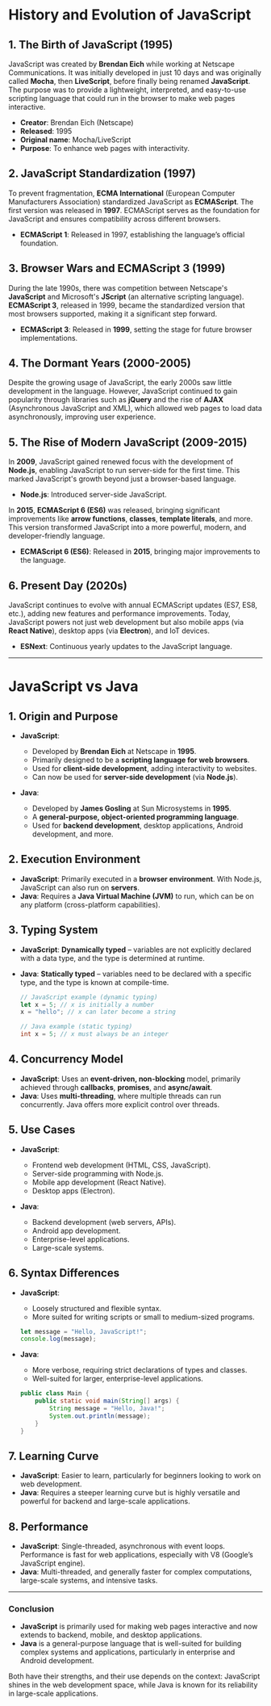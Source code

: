 # History and Evolution of JavaScript

## 1. **The Birth of JavaScript** (1995)
JavaScript was created by **Brendan Eich** while working at Netscape Communications. It was initially developed in just 10 days and was originally called **Mocha**, then **LiveScript**, before finally being renamed **JavaScript**. The purpose was to provide a lightweight, interpreted, and easy-to-use scripting language that could run in the browser to make web pages interactive.

- **Creator**: Brendan Eich (Netscape)
- **Released**: 1995
- **Original name**: Mocha/LiveScript
- **Purpose**: To enhance web pages with interactivity.

## 2. **JavaScript Standardization (1997)**
To prevent fragmentation, **ECMA International** (European Computer Manufacturers Association) standardized JavaScript as **ECMAScript**. The first version was released in **1997**. ECMAScript serves as the foundation for JavaScript and ensures compatibility across different browsers.

- **ECMAScript 1**: Released in 1997, establishing the language’s official foundation.
  
## 3. **Browser Wars and ECMAScript 3 (1999)**
During the late 1990s, there was competition between Netscape's **JavaScript** and Microsoft's **JScript** (an alternative scripting language). **ECMAScript 3**, released in 1999, became the standardized version that most browsers supported, making it a significant step forward.

- **ECMAScript 3**: Released in **1999**, setting the stage for future browser implementations.
  
## 4. **The Dormant Years (2000-2005)**
Despite the growing usage of JavaScript, the early 2000s saw little development in the language. However, JavaScript continued to gain popularity through libraries such as **jQuery** and the rise of **AJAX** (Asynchronous JavaScript and XML), which allowed web pages to load data asynchronously, improving user experience.

## 5. **The Rise of Modern JavaScript (2009-2015)**
In **2009**, JavaScript gained renewed focus with the development of **Node.js**, enabling JavaScript to run server-side for the first time. This marked JavaScript's growth beyond just a browser-based language.

- **Node.js**: Introduced server-side JavaScript.
  
In **2015**, **ECMAScript 6 (ES6)** was released, bringing significant improvements like **arrow functions**, **classes**, **template literals**, and more. This version transformed JavaScript into a more powerful, modern, and developer-friendly language.

- **ECMAScript 6 (ES6)**: Released in **2015**, bringing major improvements to the language.
  
## 6. **Present Day (2020s)**
JavaScript continues to evolve with annual ECMAScript updates (ES7, ES8, etc.), adding new features and performance improvements. Today, JavaScript powers not just web development but also mobile apps (via **React Native**), desktop apps (via **Electron**), and IoT devices.

- **ESNext**: Continuous yearly updates to the JavaScript language.

---

# JavaScript vs Java

## 1. **Origin and Purpose**
- **JavaScript**:
  - Developed by **Brendan Eich** at Netscape in **1995**.
  - Primarily designed to be a **scripting language for web browsers**.
  - Used for **client-side development**, adding interactivity to websites.
  - Can now be used for **server-side development** (via **Node.js**).
  
- **Java**:
  - Developed by **James Gosling** at Sun Microsystems in **1995**.
  - A **general-purpose, object-oriented programming language**.
  - Used for **backend development**, desktop applications, Android development, and more.

## 2. **Execution Environment**
- **JavaScript**: Primarily executed in a **browser environment**. With Node.js, JavaScript can also run on **servers**.
- **Java**: Requires a **Java Virtual Machine (JVM)** to run, which can be on any platform (cross-platform capabilities).

## 3. **Typing System**
- **JavaScript**: **Dynamically typed** – variables are not explicitly declared with a data type, and the type is determined at runtime.
- **Java**: **Statically typed** – variables need to be declared with a specific type, and the type is known at compile-time.

  ```javascript
  // JavaScript example (dynamic typing)
  let x = 5; // x is initially a number
  x = "hello"; // x can later become a string
  ```

  ```java
  // Java example (static typing)
  int x = 5; // x must always be an integer
  ```

## 4. **Concurrency Model**
- **JavaScript**: Uses an **event-driven, non-blocking** model, primarily achieved through **callbacks**, **promises**, and **async/await**.
- **Java**: Uses **multi-threading**, where multiple threads can run concurrently. Java offers more explicit control over threads.

## 5. **Use Cases**
- **JavaScript**:
  - Frontend web development (HTML, CSS, JavaScript).
  - Server-side programming with Node.js.
  - Mobile app development (React Native).
  - Desktop apps (Electron).
  
- **Java**:
  - Backend development (web servers, APIs).
  - Android app development.
  - Enterprise-level applications.
  - Large-scale systems.

## 6. **Syntax Differences**
- **JavaScript**:
  - Loosely structured and flexible syntax.
  - More suited for writing scripts or small to medium-sized programs.

  ```javascript
  let message = "Hello, JavaScript!";
  console.log(message);
  ```

- **Java**:
  - More verbose, requiring strict declarations of types and classes.
  - Well-suited for larger, enterprise-level applications.

  ```java
  public class Main {
      public static void main(String[] args) {
          String message = "Hello, Java!";
          System.out.println(message);
      }
  }
  ```

## 7. **Learning Curve**
- **JavaScript**: Easier to learn, particularly for beginners looking to work on web development.
- **Java**: Requires a steeper learning curve but is highly versatile and powerful for backend and large-scale applications.

## 8. **Performance**
- **JavaScript**: Single-threaded, asynchronous with event loops. Performance is fast for web applications, especially with V8 (Google’s JavaScript engine).
- **Java**: Multi-threaded, and generally faster for complex computations, large-scale systems, and intensive tasks.

---

### Conclusion
- **JavaScript** is primarily used for making web pages interactive and now extends to backend, mobile, and desktop applications.
- **Java** is a general-purpose language that is well-suited for building complex systems and applications, particularly in enterprise and Android development.

Both have their strengths, and their use depends on the context: JavaScript shines in the web development space, while Java is known for its reliability in large-scale applications.

